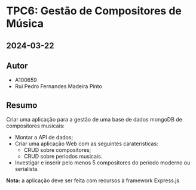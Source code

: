 # TPC6: Gestão de Compositores de Música

## 2024-03-22

## Autor

- A100659
- Rui Pedro Fernandes Madeira Pinto

## Resumo

Criar uma aplicação para a gestão de uma base de dados mongoDB de compositores musicais:
- Montar a API de dados;
- Criar uma aplicação Web com as seguintes caraterísticas:
    - CRUD sobre compositores;
    - CRUD sobre periodos musicais.
- Investigar e inserir pelo menos 5 compositores do período moderno ou serialista.

**Nota:** a aplicação deve ser feita com recursos à framework Express.js